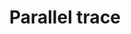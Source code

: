 ---
title: Parallel trace
defn: |-
    It helps to view the execution of a parallel computation&mdash;the dynamic stream of
    runtime instructions executed by processors under the direction of a parallel program&mdash;as
    a directed acyclic graph $G=(V,E)$, called a *(parallel) trace*. Conceptually, 
    the vertices in $V$ are executed instructions, and the edges in $E$ represent
    dependencies between instructions, where $(u,v)\in E$ means that the parallel 
    program required instruction $u$ to execute before instruction $v$.
---